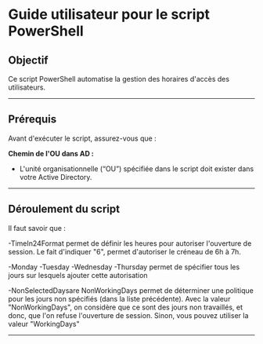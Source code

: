 # Guide utilisateur pour le script PowerShell

## Objectif
Ce script PowerShell automatise la gestion des horaires d'accès des utilisateurs.

---

## Prérequis
Avant d'exécuter le script, assurez-vous que :

 **Chemin de l'OU dans AD :**
   - L'unité organisationnelle (“OU”) spécifiée dans le script doit exister dans votre Active Directory.

---

## Déroulement du script

 Il faut savoir que :

  -TimeIn24Format permet de définir les heures pour autoriser l'ouverture de session. Le fait d'indiquer "6", permet d'autoriser le créneau de 6h à 7h.

  -Monday -Tuesday -Wednesday -Thursday permet de spécifier tous les jours sur lesquels ajouter cette autorisation

  -NonSelectedDaysare NonWorkingDays permet de déterminer une politique pour les jours non spécifiés (dans la liste précédente). Avec la valeur "NonWorkingDays", on considère que ce sont des jours non travaillés, et donc, que l'on refuse l'ouverture de session. Sinon, vous pouvez utiliser la valeur "WorkingDays"

---






